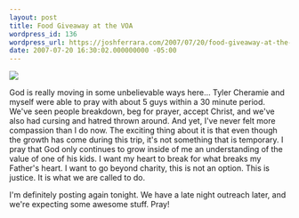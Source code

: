 ```yaml
---
layout: post
title: Food Giveaway at the VOA
wordpress_id: 136
wordpress_url: https://joshferrara.com/2007/07/20/food-giveaway-at-the-voa/
date: 2007-07-20 16:30:02.000000000 -05:00
---
```

<!--Mime Type of File is image/jpeg -->

<a href="https://joshferrara.com/wp-photos/20070720-173002-1.jpg"><img src="https://joshferrara.com/wp-photos/thumb.20070720-173002-1.jpg" /></a>

God is really moving in some unbelievable ways here... Tyler Cheramie and myself were able to pray with about 5 guys within a 30 minute period. We've seen people breakdown, beg for prayer, accept Christ, and we've also had cursing and hatred thrown around. And yet, I've never felt more compassion than I do now. The exciting thing about it is that even though the growth has come during this trip, it's not something that is temporary. I pray that God only continues to grow inside of me an understanding of the value of one of his kids. I want my heart to break for what breaks my Father's heart. I want to go beyond charity, this is not an option. This is justice. It is what we are called to do.

I'm definitely posting again tonight. We have a late night outreach later, and we're expecting some awesome stuff. Pray!
